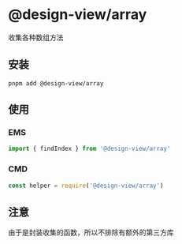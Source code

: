 # @design-view/array

收集各种数组方法

## 安装

```shell
pnpm add @design-view/array

```

## 使用

### EMS

```ts
import { findIndex } from '@design-view/array'

```

### CMD

```js
const helper = require('@design-view/array')

```

## 注意

由于是封装收集的函数，所以不排除有额外的第三方库
